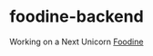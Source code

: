 # foodine-backend
Working on a Next Unicorn [Foodine](https://www.linkedin.com/company/foodine-the-best-dine-in-service-for-restaurant-s/)
